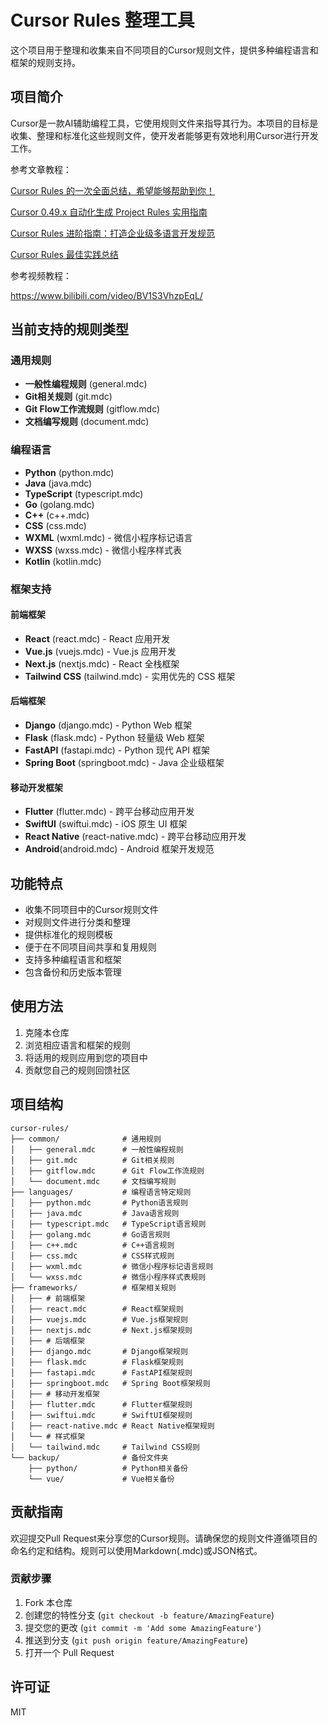 # Cursor Rules 整理工具

这个项目用于整理和收集来自不同项目的Cursor规则文件，提供多种编程语言和框架的规则支持。

## 项目简介

Cursor是一款AI辅助编程工具，它使用规则文件来指导其行为。本项目的目标是收集、整理和标准化这些规则文件，使开发者能够更有效地利用Cursor进行开发工作。

参考文章教程：

[Cursor Rules 的一次全面总结，希望能够帮助到你！](https://mp.weixin.qq.com/s/l8r2lJlEv5fKWJRSsSd1kQ)

[Cursor 0.49.x 自动化生成 Project Rules 实用指南](https://mp.weixin.qq.com/s/1yTkzYzOFjty1D0gtYHuHA)

[Cursor Rules 进阶指南：打造企业级多语言开发规范](https://mp.weixin.qq.com/s/rfanrMtMMuyUTwsDYmlxSg)

[Cursor Rules 最佳实践总结](https://mp.weixin.qq.com/s/-J_LwfwH9rmFy4dzEy0RXg)

参考视频教程：

https://www.bilibili.com/video/BV1S3VhzpEqL/

## 当前支持的规则类型

### 通用规则
- **一般性编程规则** (general.mdc)
- **Git相关规则** (git.mdc)
- **Git Flow工作流规则** (gitflow.mdc)
- **文档编写规则** (document.mdc)

### 编程语言
- **Python** (python.mdc)
- **Java** (java.mdc)
- **TypeScript** (typescript.mdc)
- **Go** (golang.mdc)
- **C++** (c++.mdc)
- **CSS** (css.mdc)
- **WXML** (wxml.mdc) - 微信小程序标记语言
- **WXSS** (wxss.mdc) - 微信小程序样式表
- **Kotlin** (kotlin.mdc)

### 框架支持

#### 前端框架
- **React** (react.mdc) - React 应用开发
- **Vue.js** (vuejs.mdc) - Vue.js 应用开发
- **Next.js** (nextjs.mdc) - React 全栈框架
- **Tailwind CSS** (tailwind.mdc) - 实用优先的 CSS 框架

#### 后端框架
- **Django** (django.mdc) - Python Web 框架
- **Flask** (flask.mdc) - Python 轻量级 Web 框架
- **FastAPI** (fastapi.mdc) - Python 现代 API 框架
- **Spring Boot** (springboot.mdc) - Java 企业级框架

#### 移动开发框架
- **Flutter** (flutter.mdc) - 跨平台移动应用开发
- **SwiftUI** (swiftui.mdc) - iOS 原生 UI 框架
- **React Native** (react-native.mdc) - 跨平台移动应用开发
- **Android**(android.mdc) - Android 框架开发规范

## 功能特点

- 收集不同项目中的Cursor规则文件
- 对规则文件进行分类和整理
- 提供标准化的规则模板
- 便于在不同项目间共享和复用规则
- 支持多种编程语言和框架
- 包含备份和历史版本管理

## 使用方法

1. 克隆本仓库
2. 浏览相应语言和框架的规则
3. 将适用的规则应用到您的项目中
4. 贡献您自己的规则回馈社区

## 项目结构

```
cursor-rules/
├── common/              # 通用规则
│   ├── general.mdc      # 一般性编程规则
│   ├── git.mdc          # Git相关规则
│   ├── gitflow.mdc      # Git Flow工作流规则
│   └── document.mdc     # 文档编写规则
├── languages/           # 编程语言特定规则
│   ├── python.mdc       # Python语言规则
│   ├── java.mdc         # Java语言规则
│   ├── typescript.mdc   # TypeScript语言规则
│   ├── golang.mdc       # Go语言规则
│   ├── c++.mdc          # C++语言规则
│   ├── css.mdc          # CSS样式规则
│   ├── wxml.mdc         # 微信小程序标记语言规则
│   └── wxss.mdc         # 微信小程序样式表规则
├── frameworks/          # 框架相关规则
│   ├── # 前端框架
│   ├── react.mdc        # React框架规则
│   ├── vuejs.mdc        # Vue.js框架规则
│   ├── nextjs.mdc       # Next.js框架规则
│   ├── # 后端框架
│   ├── django.mdc       # Django框架规则
│   ├── flask.mdc        # Flask框架规则
│   ├── fastapi.mdc      # FastAPI框架规则
│   ├── springboot.mdc   # Spring Boot框架规则
│   ├── # 移动开发框架
│   ├── flutter.mdc      # Flutter框架规则
│   ├── swiftui.mdc      # SwiftUI框架规则
│   ├── react-native.mdc # React Native框架规则
│   └── # 样式框架
│   └── tailwind.mdc     # Tailwind CSS规则
└── backup/              # 备份文件夹
    ├── python/          # Python相关备份
    └── vue/             # Vue相关备份
```

## 贡献指南

欢迎提交Pull Request来分享您的Cursor规则。请确保您的规则文件遵循项目的命名约定和结构。规则可以使用Markdown(.mdc)或JSON格式。

### 贡献步骤
1. Fork 本仓库
2. 创建您的特性分支 (`git checkout -b feature/AmazingFeature`)
3. 提交您的更改 (`git commit -m 'Add some AmazingFeature'`)
4. 推送到分支 (`git push origin feature/AmazingFeature`)
5. 打开一个 Pull Request

## 许可证

MIT
